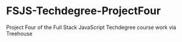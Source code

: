 # FSJS-Techdegree-ProjectFour
Project Four of the Full Stack JavaScript Techdegree course work via Treehouse
